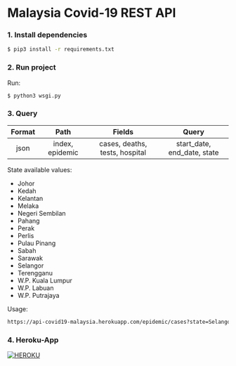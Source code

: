# Malaysia Covid-19 REST API

### 1. Install dependencies

```sh
$ pip3 install -r requirements.txt
```

### 2. Run project

Run:

```sh
$ python3 wsgi.py
```

### 3. Query

| Format |      Path       |             Fields             |            Query            |
| :----: | :-------------: | :----------------------------: | :-------------------------: |
|  json  | index, epidemic | cases, deaths, tests, hospital | start_date, end_date, state |

State available values:

- Johor
- Kedah
- Kelantan
- Melaka
- Negeri Sembilan
- Pahang
- Perak
- Perlis
- Pulau Pinang
- Sabah
- Sarawak
- Selangor
- Terengganu
- W.P. Kuala Lumpur
- W.P. Labuan
- W.P. Putrajaya

Usage:

```sh
https://api-covid19-malaysia.herokuapp.com/epidemic/cases?state=Selangor&start_date=2021-01-02&end_date=2021-01-05
```

### 4. Heroku-App

[![HEROKU](https://img.shields.io/badge/Malaysia_Covid19_REST_API-HEROKU-purple)](https://api-covid19-malaysia.herokuapp.com/)
